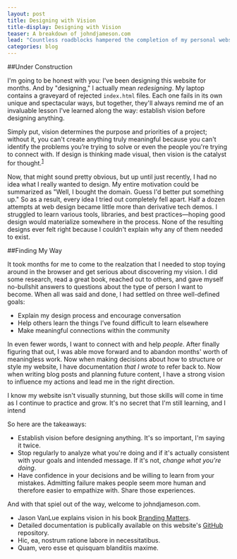 ```yaml
---
layout: post
title: Designing with Vision
title-display: Designing with Vision
teaser: A breakdown of johndjameson.com
lead: "Countless roadblocks hampered the completion of my personal website: problems I invented, problems I solved, and most importantly—problems I can explain my solutions to."
categories: blog
---
```


##Under Construction

I'm going to be honest with you: I've been designing this website for months. And by "designing," I actually mean *redesigning*. My laptop contains a graveyard of rejected `index.html` files. Each one fails in its own unique and spectacular ways, but together, they'll always remind me of an invaluable lesson I've learned along the way: establish vision before designing anything.

Simply put, vision determines the purpose and priorities of a project; without it, you can't create anything truly meaningful because you can't identify the problems you’re trying to solve or even the people you're trying to connect with. If design is thinking made visual, then vision is the catalyst for thought.<sup><a href="">1</a></sup>

Now, that might sound pretty obvious, but up until just recently, I had no idea what I really wanted to design. My entire motivation could be summarized as "Well, I bought the domain. Guess I'd better put something up." So as a result, every idea I tried out completely fell apart. Half a dozen attempts at web design became little more than derivative tech demos. I struggled to learn various tools, libraries, and best practices—hoping good design would materialize somewhere in the process. None of the resulting designs ever felt right because I couldn't explain why any of them needed to exist.


##Finding My Way

It took months for me to come to the realzation that I needed to stop toying around in the browser and get serious about discovering my vision. I did some research, read a great book, reached out to others, and gave myself no-bullshit answers to questions about the type of person I want to become. When all was said and done, I had settled on three well-defined goals:

* Explain my design process and encourage conversation
* Help others learn the things I’ve found difficult to learn elsewhere
* Make meaningful connections within the community

In even fewer words, I want to connect with and help *people*. After finally figuring that out, I was able move forward and to abandon months' worth of meaningless work. Now when making decisions about how to structure or style my website, I have documentation *that I wrote* to refer back to. Now when writing blog posts and planning future content, I have a strong vision to influence my actions and lead me in the right direction.

I know my website isn't visually stunning, but those skills will come in time as I continue to practice and grow. It's no secret that I'm still learning, and I intend 

So here are the takeaways:

* Establish vision before designing anything. It's so important, I'm saying it twice.
* Stop regularly to analyze what you're doing and if it's actually consistent with your goals and intended message. If it's not, *change what you're doing*.
* Have confidence in your decisions and be willing to learn from your mistakes. Admitting failure makes people seem more human and therefore easier to empathize with. Share those experiences. 

And with that spiel out of the way, welcome to johndjameson.com.


<ul class="post-footnotes">
	<li id="note:4">Jason VanLue explains vision in his book <a href="http://brandingmatters.net/discoverYourVision.html">Branding Matters</a>.</li>
	<li id="note:1">Detailed documentation is publically available on this website's <a href="https://github.com/johndjameson/johndjameson.com/blob/master/docs/vision.md">GitHub</a> repository.</li>
	<li id="note:2">Hic, ea, nostrum ratione labore in necessitatibus.</li>
	<li id="note:3">Quam, vero esse et quisquam blanditiis maxime.</li>
</ul>